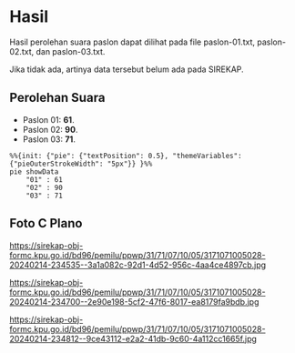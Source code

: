 # Hasil

Hasil perolehan suara paslon dapat dilihat pada file paslon-01.txt, paslon-02.txt, dan paslon-03.txt.

Jika tidak ada, artinya data tersebut belum ada pada SIREKAP.

## Perolehan Suara

 * Paslon 01: **61**.
 * Paslon 02: **90**.
 * Paslon 03: **71**.

```mermaid
%%{init: {"pie": {"textPosition": 0.5}, "themeVariables": {"pieOuterStrokeWidth": "5px"}} }%%
pie showData
    "01" : 61
    "02" : 90
    "03" : 71
```
## Foto C Plano

https://sirekap-obj-formc.kpu.go.id/bd96/pemilu/ppwp/31/71/07/10/05/3171071005028-20240214-234535--3a1a082c-92d1-4d52-956c-4aa4ce4897cb.jpg

https://sirekap-obj-formc.kpu.go.id/bd96/pemilu/ppwp/31/71/07/10/05/3171071005028-20240214-234700--2e90e198-5cf2-47f6-8017-ea8179fa9bdb.jpg

https://sirekap-obj-formc.kpu.go.id/bd96/pemilu/ppwp/31/71/07/10/05/3171071005028-20240214-234812--9ce43112-e2a2-41db-9c60-4a112cc1665f.jpg
